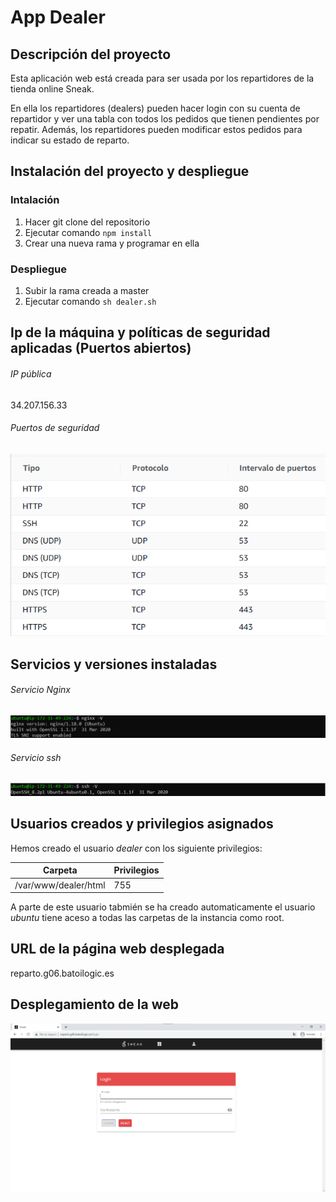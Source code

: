 # App Dealer

## Descripción del proyecto
Esta aplicación web está creada para ser usada por los repartidores de la tienda online Sneak.

En ella los repartidores (dealers) pueden hacer login con su cuenta de repartidor y ver una tabla con todos los pedidos que tienen pendientes por repatir. Además, los repartidores pueden modificar estos pedidos para indicar su estado de reparto.


## Instalación del proyecto y despliegue
### Intalación
1. Hacer git clone del repositorio 
2. Ejecutar comando `` npm install ``
3. Crear una nueva rama y programar en ella
### Despliegue
1. Subir la rama creada a master
2. Ejecutar comando `` sh dealer.sh ``

## Ip de la máquina y políticas de seguridad aplicadas (Puertos abiertos)
###### IP pública 
34.207.156.33

###### Puertos de seguridad
![Puertos de seguridad](/imgs/puertosSeguridad.png)

## Servicios y versiones instaladas
###### Servicio Nginx
![Versión Nginx](/imgs/versionNginx.png)

###### Servicio ssh
![Versión SSH](/imgs/versionSSH.png)

## Usuarios creados y privilegios asignados
Hemos creado el usuario *dealer* con los siguiente privilegios:

Carpeta   | Privilegios 
--------- | ----------- 
/var/www/dealer/html  | 755

A parte de este usuario tabmién se ha creado automaticamente el usuario *ubuntu* tiene aceso a todas las carpetas de la instancia como root.

## URL de la página web desplegada
reparto.g06.batoilogic.es

## Desplegamiento de la web
![Despliegue web](/imgs/despliegueWeb.png)
